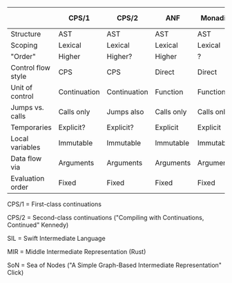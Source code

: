 


|                    |     CPS/1    |     CPS/2    |      ANF     |    Monadic   |   SSA/LLVM   |    SSA/SIL   |  MLton "CPS" |      MIR     |   GHC Core   |      STG     |      C--     |      SoN     |    Thorin    |
| ------------------ | ------------ | ------------ | ------------ | ------------ | ------------ | ------------ | ------------ | ------------ | ------------ | ------------ | ------------ | ------------ | ------------ |
| Structure          |      AST     |      AST     |      AST     |      AST     |      AST     |      AST     |      AST     |      AST     |      AST     |      AST     |      AST     |     Graph    |     Graph    |
| Scoping            |    Lexical   |    Lexical   |    Lexical   |    Lexical   |   Inferred   |   Inferred   |    Lexical   |   Inferred?  |    Lexical   |    Lexical   |       ?      |       ?      |   Inferred   |
| "Order"            |    Higher    |    Higher?   |    Higher    |       ?      |     First    |    Higher?   |    Higher?   |    First?    |    Higher    |    Higher    |     First    |     First    |    Higher    |
| Control flow style |      CPS     |      CPS     |    Direct    |    Direct    |    Direct    |    Direct    |    Direct    |    Direct    |    Direct    |    Direct    |    Direct    |     Direct   |     CPS*     |
| Unit of control    | Continuation | Continuation |   Function   |   Function   |  Basic block |  Basic block |  Basic block |  Basic block |   Function   |   Function   |       ?      |     Node     | Continuation |
| Jumps vs. calls    |  Calls only  |  Jumps also  |  Calls only  |  Calls only? |  Jumps also  |  Jumps also  |  Jumps also  |  Jumps also  |  Jumps also  |  Jumps also  |       ?      |  Jumps also  |  Jumps also  |
| Temporaries        |   Explicit?  |   Explicit?  |   Explicit   |   Explicit   |   Explicit   |   Explicit   |   Explicit   |   Explicit   |   Automatic  |   Explicit   |   Explicit?  |   Explicit   |   Explicit   |
| Local variables    |   Immutable  |   Immutable  |   Immutable  |   Immutable  |   Immutable  |   Immutable  |   Immutable  |    Mutable   |   Immutable  |   Immutable  |    Mutable   |   Immutable  |   Immutable  |
| Data flow via      |   Arguments  |   Arguments  |   Arguments  |   Arguments  |   PHI nodes  |   Arguments  |   Arguments  |   Mutation   |   Arguments  |   Arguments  |       ?      |   Arguments  |   Arguments  |
| Evaluation order   |     Fixed    |     Fixed    |     Fixed    |     Fixed    |     Fixed    |     Fixed    |     Fixed    |     Fixed    |   Flexible   |     Fixed    |     Fixed    |   Flexible   |   Flexible   |


CPS/1 = First-class continuations

CPS/2 = Second-class continuations ("Compiling with Continuations, Continued" Kennedy)

SIL   = Swift Intermediate Language

MIR   = Middle Intermediate Representation (Rust)

SoN   = Sea of Nodes ("A Simple Graph-Based Intermediate Representation" Click)
